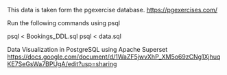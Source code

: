 This data is taken form the pgexercise database. 
https://pgexercises.com/

Run the following commands using psql

psql < Bookings_DDL.sql
psql < data.sql

Data Visualization in PostgreSQL using Apache Superset
https://docs.google.com/document/d/1WaZF5jwvXhP_XM5o69zCNg1XjhuqKE7SeGsWa7BPUgA/edit?usp=sharing






